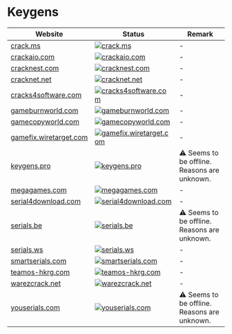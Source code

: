 # Keygens

|Website|Status|Remark|
|-|-|-|
|[crack.ms](https://crack.ms/)|[![crack.ms](https://img.shields.io/website?down_color=red&down_message=offline&up_color=green&up_message=online&url=https%3A%2F%2Fcrack.ms)](https://crack.ms/)|-|
|[crackaio.com](https://crackaio.com/)|[![crackaio.com](https://img.shields.io/website?down_color=red&down_message=offline&up_color=green&up_message=online&url=https%3A%2F%2Fcrackaio.com)](https://crackaio.com/)|-|
|[cracknest.com](http://cracknest.com/)|[![cracknest.com](https://img.shields.io/website?down_color=red&down_message=offline&up_color=green&up_message=online&url=http%3A%2F%2Fcracknest.com)](http://cracknest.com/)|-|
|[cracknet.net](https://cracknet.net/)|[![cracknet.net](https://img.shields.io/website?down_color=red&down_message=offline&up_color=green&up_message=online&url=https%3A%2F%2Fcracknet.net)](https://cracknet.net/)|-|
|[cracks4software.com](https://cracks4software.com/)|[![cracks4software.com](https://img.shields.io/website?down_color=red&down_message=offline&up_color=green&up_message=online&url=https%3A%2F%2Fcracks4software.com)](https://cracks4software.com/)|-|
|[gameburnworld.com](https://gameburnworld.com/)|[![gameburnworld.com](https://img.shields.io/website?down_color=red&down_message=offline&up_color=green&up_message=online&url=https%3A%2F%2Fgameburnworld.com)](https://gameburnworld.com/)|-|
|[gamecopyworld.com](https://gamecopyworld.com/)|[![gamecopyworld.com](https://img.shields.io/website?down_color=red&down_message=offline&up_color=green&up_message=online&url=https%3A%2F%2Fgamecopyworld.com)](https://gamecopyworld.com/)|-|
|[gamefix.wiretarget.com](https://gamefix.wiretarget.com/)|[![gamefix.wiretarget.com](https://img.shields.io/website?down_color=red&down_message=offline&up_color=green&up_message=online&url=https%3A%2F%2Fgamefix.wiretarget.com)](https://gamefix.wiretarget.com/)|-|
|[keygens.pro](https://keygens.pro/)|[![keygens.pro](https://img.shields.io/website?down_color=red&down_message=offline&up_color=green&up_message=online&url=https%3A%2F%2Fkeygens.pro)](https://keygens.pro/)|⚠️ Seems to be offline. Reasons are unknown.|
|[megagames.com](https://megagames.com/)|[![megagames.com](https://img.shields.io/website?down_color=red&down_message=offline&up_color=green&up_message=online&url=https%3A%2F%2Fmegagames.com)](https://megagames.com/)|-|
|[serial4download.com](https://serial4download.com/)|[![serial4download.com](https://img.shields.io/website?down_color=red&down_message=offline&up_color=green&up_message=online&url=https%3A%2F%2Fserial4download.com)](https://serial4download.com/)|-|
|[serials.be](https://serials.be/)|[![serials.be](https://img.shields.io/website?down_color=red&down_message=offline&up_color=green&up_message=online&url=https%3A%2F%2Fserials.be)](https://serials.be/)|⚠️ Seems to be offline. Reasons are unknown.|
|[serials.ws](https://serials.ws/)|[![serials.ws](https://img.shields.io/website?down_color=red&down_message=offline&up_color=green&up_message=online&url=https%3A%2F%2Fserials.ws)](https://serials.ws/)|-|
|[smartserials.com](https://smartserials.com/)|[![smartserials.com](https://img.shields.io/website?down_color=red&down_message=offline&up_color=green&up_message=online&url=https%3A%2F%2Fsmartserials.com)](https://smartserials.com/)|-|
|[teamos-hkrg.com](https://teamos-hkrg.com/)|[![teamos-hkrg.com](https://img.shields.io/website?down_color=red&down_message=offline&up_color=green&up_message=online&url=https%3A%2F%2Fteamos-hkrg.com)](https://teamos-hkrg.com/)|-|
|[warezcrack.net](https://warezcrack.net/)|[![warezcrack.net](https://img.shields.io/website?down_color=red&down_message=offline&up_color=green&up_message=online&url=https%3A%2F%2Fwarezcrack.net)](https://warezcrack.net/)|-|
|[youserials.com](https://youserials.com/)|[![youserials.com](https://img.shields.io/website?down_color=red&down_message=offline&up_color=green&up_message=online&url=https%3A%2F%2Fyouserials.com)](https://youserials.com/)|⚠️ Seems to be offline. Reasons are unknown.|